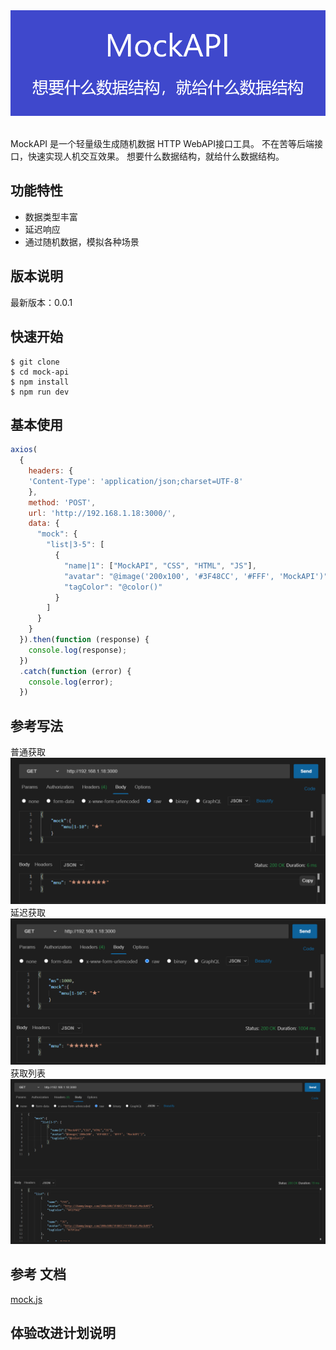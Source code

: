 <img src="./logo.png">
<img src="https://img.shields.io/badge/language-nodejs-red.svg" alt=""><img src="https://img.shields.io/badge/license-MIT-000000.svg" alt >

MockAPI 是一个轻量级生成随机数据  HTTP WebAPI接口工具。
不在苦等后端接口，快速实现人机交互效果。
想要什么数据结构，就给什么数据结构。

## 功能特性

- 数据类型丰富
- 延迟响应
- 通过随机数据，模拟各种场景

## 版本说明

最新版本：0.0.1

## 快速开始

```shell
$ git clone 
$ cd mock-api
$ npm install
$ npm run dev
```

## 基本使用
``` js
axios(
  {
    headers: {
    'Content-Type': 'application/json;charset=UTF-8'
    },
    method: 'POST',
    url: 'http://192.168.1.18:3000/',
    data: {
      "mock": {
        "list|3-5": [
          {
            "name|1": ["MockAPI", "CSS", "HTML", "JS"],
            "avatar": "@image('200x100', '#3F48CC', '#FFF', 'MockAPI')",
            "tagColor": "@color()"
          }
        ]
      }
    }
  }).then(function (response) {
    console.log(response);
  })
  .catch(function (error) {
    console.log(error);
  })
```

## 参考写法
普通获取
<img src="./doc/1.png">
延迟获取
<img src="./doc/2.png">
获取列表
<img src="./doc/3.png">

## 参考 文档

[mock.js](http://mockjs.com/)

## 体验改进计划说明